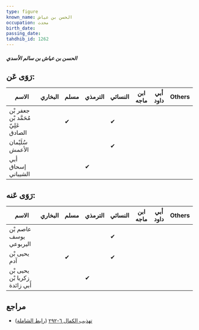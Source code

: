 ```yaml
---
type: figure
known_name: الحسن بن عياش
occupation: محدث
birth_date:
passing_date:
tahdhib_id: 1262
---
```

##### الحسن بن عياش بن سالم الأسدي

## رَوَى عَن:
| الاسم                               | البخاري | مسلم | الترمذي | النسائي | ابن ماجه | أبي داود | Others |
| ----------------------------------- | ------- | ---- | ------- | ------- | -------- | -------- | ------ |
| جعفر بْن مُحَمَّد بْن عَلِيّ الصادق |         | ✔    |         | ✔       |          |          |        |
| سُلَيْمان الأعمش                    |         |      |         | ✔       |          |          |        |
| أبي إسحاق الشيباني                  |         |      | ✔       |         |          |          |        |
## رَوَى عَنه:
| الاسم                         | البخاري | مسلم | الترمذي | النسائي | ابن ماجه | أبي داود | Others |
| ----------------------------- | ------- | ---- | ------- | ------- | -------- | -------- | ------ |
| عاصم بْن يوسف اليربوعي        |         |      |         | ✔       |          |          |        |
| يحيى بْن آدم                  |         | ✔    |         | ✔       |          |          |        |
| يحيى بْن زكريا بْن أَبي زائدة |         |      | ✔       |         |          |          |        |
## مراجع
- [تهذيب الكمال ٦-٢٩٢](obsidian://open?vault=Tahdhib-al-Kamal&file=Figures/١٢٦٢-الحسن%20بن%20عياش%20بن%20سالم%20الأسدي) ([رابط الشاملة](https://shamela.ws/book/3722/2956))